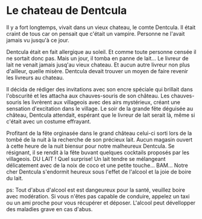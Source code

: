 # Le chateau de Dentcula

Il y a fort longtemps, vivait dans un vieux chateau, le comte Dentcula.
Il était craint de tous car on pensait que c'était un vampire.
Personne ne l'avait jamais vu jusqu'à ce jour.

Dentcula était en fait allergique au soleil. 
Et comme toute personne censée il ne sortait donc pas. 
Mais un jour, il tomba en panne de lait...
Le livreur de lait ne venait jamais jusq'au vieux chateau. 
Et aucun autre livreur non plus d'ailleur, quelle misère. 
Dentcula devait trouver un moyen de faire revenir les livreurs au chateau.

Il décida de rédiger des invitations avec son encre spéciale qui brillait dans l'obscurité et les attacha aux chauves-souris de son château. 
Les chauves-souris les livrèrent aux villageois avec des airs mystérieux, créant une sensation d'excitation dans le village. 
Le soir de la grande fête déguisée au château, Dentcula attendait, espérant que le livreur de lait serait là, même si c'était avec un costume effrayant.

Profitant de la fête orginasée dans le grand château celui-ci sorti lors de la tombé de la nuit à la recherche de son précieux lait.
Aucun magasin ouvert à cette heure de la nuit biensur pour notre malheureux Dentcula.
Se résignant, il se rendit à la fête buvant quelques cocktails proposés par les villageois.
DU LAIT ! Quel surprise! Un lait tendre se mélangeant délicatement avec de la noix de coco et une petite touche...
BAM... Notre cher Dentcula s'endormit heureux sous l'effet de l'alcool et la joie de boire du lait.

ps: Tout d'abus d'alcool est est dangeureux pour la santé, veuillez boire avec modération. Si vous n'êtes pas capable de conduire, appelez un taxi ou un ami proche pour vous récupérer et déposer. L'alcool peut dévellopper des maladies grave en cas d'abus. 
